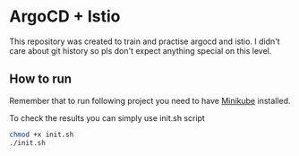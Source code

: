 # ArgoCD + Istio

This repository was created to train and practise argocd and istio.
I didn't care about git history so pls don't expect anything special on this level.

## How to run
Remember that to run following project you need to have [Minikube](https://minikube.sigs.k8s.io/docs/) installed.

To check the results you can simply use init.sh script
```bash
chmod +x init.sh
./init.sh
```
